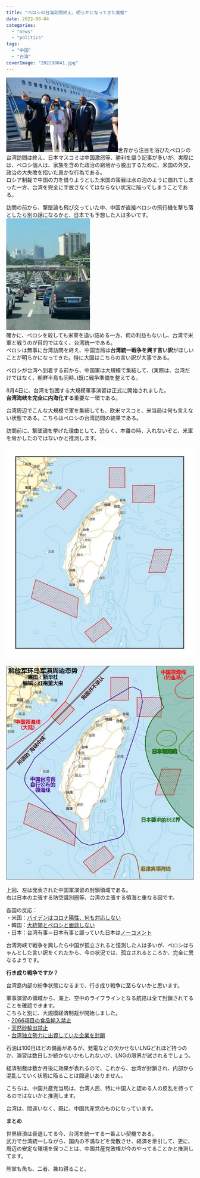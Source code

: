 ```yaml
---
title: "ペロシの台湾訪問終え、明らかになってきた実態"
date: 2022-08-04
categories: 
  - "news"
  - "politics"
tags: 
  - "中国"
  - "台湾"
coverImage: "202208041.jpg"
---
```


![](images/202208041-300x200.jpg)世界から注目を浴びたペロシの台湾訪問は終え、日本マスコミは中国激怒等、勝利を謳う記事が多いが、実際には、ペロシ個人は、家族を含めた政治の窮境から脱出するために、米国の外交、政治の大失敗を招いた愚かな行為である。  
ロシア制裁で中国の力を借りようとした米国の策戦は水の泡のように崩れてしまった一方、台湾を完全に手放さなくてはならない状況に陥ってしまうことである。

訪問の前から、撃墜論も飛び交っていた中、中国が直接ペロシの飛行機を撃ち落としたら別の話になるかと、日本でも予想した人は多いです。![](images/FZIZKZKUEAUorCO-225x300.jpg)  
確かに、ペロシを殺しても米軍を追い詰める一方、何の利益もないし、台湾で米軍と戦うのが目的ではなく、台湾統一である。  
ペロシは無事に台湾訪問を終え、中国当局は**台湾統一戦争を興す言い訳**がほしいことが明らかになってきた。特に大国はこちらの言い訳が大事である。

ペロシが台湾へ到着する前から、中国軍は大規模で集結して、(実際は、台湾だけではなく、朝鮮半島も同時、)既に戦争準備を整えてる。

8月4日に、台湾を包囲する大規模軍事演習は正式に開始されました。  
**台湾海峡を完全に内海化する**重要な一環である。

台湾周辺でこんな大規模で軍を集結しても、欧米マスコミ、米当局は何も言えない状態である。こちらはペロシの台湾訪問の結果である。

訪問前に、撃墜論を挙げた理由として、恐らく、本番の時、入れないぞと、米軍を脅かしたのではないかと推測します。

![](images/FZLufPaaIAAL-nL.jpg)

![](images/FZOU70XUEAADyT9.jpg)

上図、左は発表された中国軍演習の封鎖領域である。  
右は日本の主張する防空識別圏等、台湾の主張する領海と重なる図です。

各国の反応：  
・米国：[バイデンはコロナ陽性、何も対応しない](https://news.yahoo.co.jp/articles/af9c0e76a5eefd11bb2c9a36e3bbb30d662fce55)  
・韓国：[大統領とペロシと面談しない](https://news.yahoo.co.jp/articles/c5795ee7573d256676809fa52fe452e9883e3bf2)  
・日本：台湾有事＝日本有事と謳っていた日本は[ノーコメント](https://news.yahoo.co.jp/articles/660429bac9baef09bd0d75a58a9cb47ba0803c84)

台湾海峡で戦争を興したら中国が孤立されると憶測した人は多いが、ペロシはちゃんとした言い訳をくれたから、今の状況では、孤立されるところか、完全に異なるようです。

**行き成り戦争ですか？**

台湾島内部の紛争状態になるまで、行き成り戦争に至らないかと思います。

軍事演習の領域から、海上、空中のライフラインとなる航路は全て封鎖されてることを確認できます。  
こちらと別に、大規模経済制裁が開始しました。  
・[2066項目の食品輸入禁止](https://baijiahao.baidu.com/s?id=1740130101825430992&wfr=spider&for=pc)  
・[天然砂輸出禁止](https://www.bloomberg.co.jp/news/articles/2022-08-03/RG0JBQDWLU6801)  
・[台湾独立勢力に出資していた企業を封鎖](http://m.jrj.com.cn/madapter/finance/2022/08/03195636867837.shtml)

石油は100日ほどの備蓄があるが、発電などの欠かせないLNGどれほど持つのか、演習は数日しか続かないかもしれないが、LNGの限界が試されるでしょう。

経済制裁は数か月後に効果が表れるので、これから、台湾が封鎖され、内部から混乱していく状態に陥ることは間違いありません。

こちらは、中国共産党当局は、台湾人民、特に中国人と認める人の反乱を待ってるのではないかと推測します。

台湾は、間違いなく、既に、中国共産党のものになっています。

**まとめ**

世界経済は衰退してる今、台湾を統一する一番よい契機である。  
武力で台湾統一しながら、国内の不満などを発散させ、経済を牽引して、更に、周辺の安定な環境を保つことは、中国共産党政権が今のやってることかと推測してます。

熊掌も魚も、二者、兼ね得ること。
